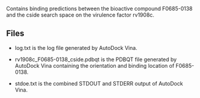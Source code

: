 Contains binding predictions between the bioactive compound F0685-0138 and the cside search space on the virulence factor rv1908c.

## Files

- log.txt is the log file generated by AutoDock Vina.

- rv1908c_F0685-0138_cside.pdbqt is the PDBQT file generated by AutoDock Vina containing the orientation and binding location of F0685-0138.

- stdoe.txt is the combined STDOUT and STDERR output of AutoDock Vina.

